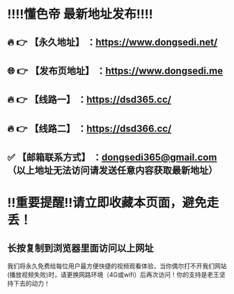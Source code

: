 ﻿:bangbang::bangbang:懂色帝 最新地址发布:bangbang::bangbang:
==
:fire: :point_right: 【永久地址】 ：https://www.dongsedi.net/
------
:globe_with_meridians: :point_right: 【发布页地址】 ：https://www.dongsedi.me
------
:fire: :point_right: 【线路一】 ：https://dsd365.cc/
------
:fire: :point_right: 【线路二】 ：https://dsd366.cc/
------
:white_check_mark: 【邮箱联系方式】 ：dongsedi365@gmail.com （以上地址无法访问请发送任意内容获取最新地址）
------

:bangbang:重要提醒:bangbang:请立即收藏本页面，避免走丢！
==

长按复制到浏览器里面访问以上网址
-

我们将永久免费给每位用户最方便快捷的视频观看体验，当你偶尔打不开我们网站(播放视频失败)时，请更换网路环境（4G或wifi）后再次访问！你的支持是老王坚持下去的动力！

